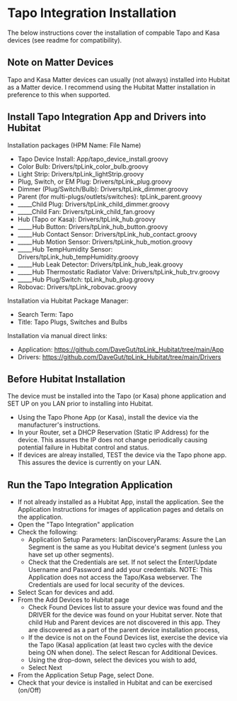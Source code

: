 # Tapo Integration Installation
The below instructions cover the installation of compable Tapo and Kasa devices (see readme for compatibility).

## Note on Matter Devices
Tapo and Kasa Matter devices can usually (not always) installed into Hubitat as a Matter device.  I recommend using the Hubitat Matter installation in preference to this when supported.

## Install Tapo Integration App and Drivers into Hubitat

Installation packages (HPM Name: File Name)
* Tapo Device Install: App/tapo_device_install.groovy
* Color Bulb: Drivers/tpLink_color_bulb.groovy
* Light Strip: Drivers/tpLink_lightStrip.groovy
* Plug, Switch, or EM Plug: Drivers/tpLink_plug.groovy
* Dimmer (Plug/Switch/Bulb): Drivers/tpLink_dimmer.groovy
* Parent (for multi-plugs/outlets/switches}: tpLink_parent.groovy
* _____Child Plug: Drivers/tpLink_child_dimmer.groovy
* _____Child Fan: Drivers/tpLink_child_fan.groovy
* Hub (Tapo or Kasa): Drivers/tpLink_hub.groovy
* _____Hub Button: Drivers/tpLink_hub_button.groovy
* _____Hub Contact Sensor: Drivers/tpLink_hub_contact.groovy
* _____Hub Motion Sensor: Drivers/tpLink_hub_motion.groovy
* _____Hub TempHumidity Sensor: Drivers/tpLink_hub_tempHumidity.groovy
* _____Hub Leak Detector: Drivers/tpLink_hub_leak.groovy
* _____Hub Thermostatic Radiator Valve: Drivers/tpLink_hub_trv.groovy
* _____Hub Plug/Switch: tpLink_hub_plug.groovy
* Robovac: Drivers/tpLink_robovac.groovy
	
Installation via Hubitat Package Manager:
* Search Term: Tapo
* Title: Tapo Plugs, Switches and Bulbs

Installation via manual direct links:
* Application: https://github.com/DaveGut/tpLink_Hubitat/tree/main/App
* Drivers: https://github.com/DaveGut/tpLink_Hubitat/tree/main/Drivers

## Before Hubitat Installation
The device must be installed into the Tapo (or Kasa) phone application and SET UP on you LAN prior to installing into Hubitat.
* Using the Tapo Phone App (or Kasa), install the device via the manufacturer's instructions.
* In your Router, set a DHCP Reservation (Static IP Address) for the device.  This assures the IP does not change periodically causing potential failure in Hubitat control and status.
* If devices are alreay installed, TEST the device via the Tapo phone app.  This assures the device is currently on your LAN.

## Run the Tapo Integration Application
* If not already installed as a Hubitat App, install the application.  See the Application Instructions for images of application pages and details on the application.
* Open the "Tapo Integration" application
* Check the following:
  * Application Setup Parameters: lanDiscoveryParams: Assure the Lan Segment is the same as you Hubitat device's segment (unless you have set up other segments).
  * Check that the Credentials are set.  If not select the Enter/Update Username and Password and add your credentials.  NOTE:  This Application does not access the Tapo/Kasa webserver.  The Credentials are used for local security of the devices.
* Select Scan for devices and add.
* From the Add Devices to Hubitat page
  * Check Found Devices list to assure your device was found and the DRIVER for the device was found on your Hubitat server.  Note that child Hub and Parent devices are not discovered in this app.  They are discovered as a part of the parent device installation process,
  * If the device is not on the Found Devices list, exercise the device via the Tapo (Kasa) application (at least two cycles with the device being ON when done).  The select Rescan for Additional Devices.
  * Using the drop-down, select the devices you wish to add,
  * Select Next
* From the Application Setup Page, select Done.
* Check that your device is installed in Hubitat and can be exercised (on/Off)
